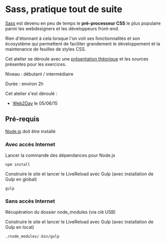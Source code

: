 
# Sass, pratique tout de suite

[Sass](http://sass-lang.com/) est devenu en peu de temps le **pré-processeur CSS** le plus populaire parmi les webdesigners et les développeurs front-end.

Rien d'étonnant à cela lorsque l'on voit ses fonctionnalités et son écosystème qui permettent de faciliter grandement le développement et la maintenance de feuilles de styles CSS.

Cet atelier se déroule avec une [présentation théorique](https://speakerdeck.com/alvinberthelot/sass-workshop) et les sources présentes pour les exercices.

Niveau : débutant / intermédiaire

Durée : environ 2h

Cet atelier s'est déroulé :
- [Web2Day](http://web2day.co/) le 05/06/15

## Pré-requis

[Node.js](https://nodejs.org/) doit être installé

### Avec accès Internet

Lancer la commande des dépendances pour Node.js

    npm install

Construire le site et lancer le LiveReload avec Gulp (avec installation de Gulp en global)

    gulp

### Sans accès Internet

Récupération du dossier node_modules (via clé USB)

Construire le site et lancer le LiveReload avec Gulp (avec installation de Gulp en local)    
    
    ./node_modules/.bin/gulp
